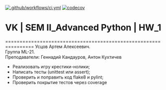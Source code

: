 [![.github/workflows/ci.yml](https://github.com/Totenkaf/advanced_python/actions/workflows/ci.yml/badge.svg)](https://github.com/Totenkaf/advanced_python/actions/workflows/ci.yml)
[![codecov](https://codecov.io/gh/Totenkaf/advanced_python/branch/HW_1/graph/badge.svg?token=5jHkOnOQib)](https://codecov.io/gh/Totenkaf/advanced_python)
# VK | SEM II_Advanced Python | HW_1

================================================================ 
Усцов Артем Алексеевич.  
Группа ML-21.  
Преподаватели: Геннадий Кандауров, Антон Кухтичев

- Реализовать игру крестики-нолики;  
- Написать тесты (unittest или assert);  
- Проверить и поправить код flake8 и pylint;  
- Проверить покрытие тестов через coverage
